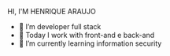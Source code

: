   HI, I'M HENRIQUE ARAUJO


- 👋 I’m developer full stack
- 👀 Today I work with front-and e back-and
- 🌱 I’m currently learning information security


